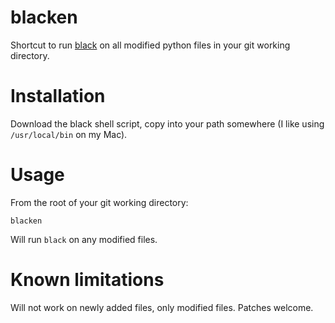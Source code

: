 # blacken
Shortcut to run [black](https://github.com/psf/black) on all modified python files in your git working directory.

# Installation

Download the black shell script, copy into your path somewhere (I like using `/usr/local/bin` on my Mac).

# Usage

From the root of your git working directory:

`blacken`

Will run `black` on any modified files.

# Known limitations

Will not work on newly added files, only modified files.  Patches welcome.
